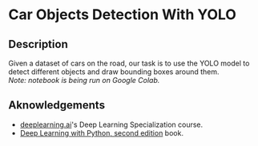 # Car Objects Detection With YOLO

## Description

Given a dataset of cars on the road, our task is to use the YOLO model to detect different objects and draw bounding boxes around them.  
*Note: notebook is being run on Google Colab.*

## Aknowledgements

- [deeplearning.ai](https://www.deeplearning.ai/courses/)'s Deep Learning Specialization course.
- [Deep Learning with Python, second edition](https://www.manning.com/books/deep-learning-with-python-second-edition) book.
